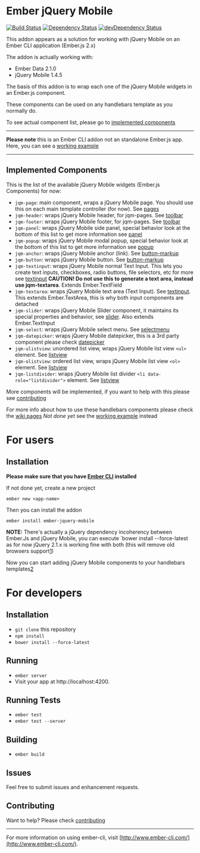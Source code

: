 # Ember jQuery Mobile
[![Build Status](https://travis-ci.org/albertogonper/ember-jquery-mobile.svg)](https://travis-ci.org/albertogonper/ember-jquery-mobile) [![Dependency Status](https://david-dm.org/albertogonper/ember-jquery-mobile.svg)](https://david-dm.org/albertogonper/ember-jquery-mobile) [![devDependency Status](https://david-dm.org/albertogonper/ember-jquery-mobile/dev-status.svg)](https://david-dm.org/albertogonper/ember-jquery-mobile#info=devDependencies)  

This addon appears as a solution for working with jQuery Mobile on an Ember CLI application (Ember.js 2.x)

The addon is actually working with:

* Ember Data 2.1.0
* jQuery Mobile 1.4.5

The basis of this addon is to wrap each one of the jQuery Mobile widgets in an Ember.js component.

These components can be used on any handlebars template as you normally do.

To see actual component list, please go to [implemented components](#implemented-components)

***

**Please note** this is an Ember CLI addon not an standalone Ember.js app. Here, you can see a [working example](https://github.com/albertogonper/ember-jqm-example)

***

## Implemented Components

This is the list of the available jQuery Mobile widgets (Ember.js Components) for now:

* `jqm-page`: main component, wraps a jQuery Mobile page. You should use this on each main template controller (for now). See [pages](http://demos.jquerymobile.com/1.4.5/pages/)
* `jqm-header`: wraps jQuery Mobile header, for jqm-pages. See [toolbar](http://demos.jquerymobile.com/1.4.5/toolbar/#Markup)
* `jqm-footer`: wraps jQuery Mobile footer, for jqm-pages. See [toolbar](http://demos.jquerymobile.com/1.4.5/toolbar/#Markup)
* `jqm-panel`: wraps jQuery Mobile side panel, special behavior look at the bottom of this list to get more information see [panel](http://demos.jquerymobile.com/1.4.5/panel/)
* `jqm-popup`: wraps jQuery Mobile modal popup, special behavior look at the bottom of this list to get more information see [popup](http://demos.jquerymobile.com/1.4.5/popup/#Dialog)
* `jqm-anchor`: wraps jQuery Mobile anchor (link). See [button-markup](http://demos.jquerymobile.com/1.4.5/button-markup/)
* `jqm-button`: wraps jQuery Mobile button. See [button-markup](http://demos.jquerymobile.com/1.4.5/button-markup/)
* `jqm-textinput`: wraps jQuery Mobile normal Text Input. This lets you create text inputs, checkboxes, radio buttons, file selectors, etc for more see [textinput](http://demos.jquerymobile.com/1.4.5/textinput/) **CAUTION! Do not use this to generate a text area, instead use jqm-textarea**. Extends Ember.TextField
* `jqm-textarea`: wraps jQuery Mobile text area (Text Input). See [textinput](http://demos.jquerymobile.com/1.4.5/textinput/). This extends Ember.TextArea, this is why both input components are detached
* `jqm-slider`: wraps jQuery Mobile Slider component, it maintains its special properties and behavior, see [slider](http://demos.jquerymobile.com/1.4.5/slider/). Also extends Ember.TextInput
* `jqm-select`: wraps jQuery Mobile select menu. See [selectmenu](http://demos.jquerymobile.com/1.4.5/selectmenu/)
* `jqm-datepicker`: wraps jQuery Mobile datepicker, this is a 3rd party component please check [datepicker](http://demos.jquerymobile.com/1.4.5/datepicker/)
* `jqm-ulistview`: unordered list view, wraps jQuery Mobile list view `<ul>` element. See [listview](http://demos.jquerymobile.com/1.4.5/listview/#Read-onlyunordered)
* `jqm-olistview`: ordered list view, wraps jQuery Mobile list view `<ol>` element. See [listview](http://demos.jquerymobile.com/1.4.5/listview/#Read-onlyordered)
* `jqm-listdivider`: wraps jQuery Mobile list divider `<li data-role="listdivider">` element. See [listview](http://demos.jquerymobile.com/1.4.5/listview/#Listdividers)

More components will be implemented, if you want to help with this please see [contributing](./CONTRIBUTING.md)

For more info about how to use these handlebars components please check the [wiki pages](https://github.com/albertogonper/ember-jquery-mobile/wiki) *Not done yet* see the [working example](https://github.com/albertogonper/ember-jqm-example) instead

# For users
## Installation

**Please make sure that you have [Ember CLI](http://www.ember-cli.com/user-guide/#getting-started) installed**

If not done yet, create a new project

    ember new <app-name>

Then you can install the addon

    ember install ember-jquery-mobile
    
**NOTE:** There's actually a jQuery dependency incoherency between Ember.Js and jQuery Mobile, you can execute `bower install --force-latest as for now jQuery 2.1.x is working fine with both (this will remove old browsers support[1](http://blog.jquery.com/2013/04/18/jquery-2-0-released/))

Now you can start adding jQuery Mobile components to your handlebars templates[2](#implemented-components)

# For developers
## Installation

* `git clone` this repository
* `npm install`
* `bower install --force-latest`

## Running

* `ember server`
* Visit your app at http://localhost:4200.

## Running Tests

* `ember test`
* `ember test --server`

## Building

* `ember build`

## Issues

Feel free to submit issues and enhancement requests.

## Contributing

Want to help? Please check [contributing](./CONTRIBUTING.md)

***

For more information on using ember-cli, visit [http://www.ember-cli.com/](http://www.ember-cli.com/).
